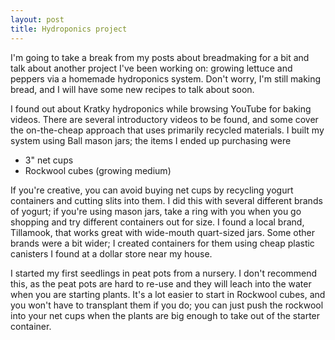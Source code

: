 ```yaml
---
layout: post
title: Hydroponics project
---
```


I'm going to take a break from my posts about breadmaking for a bit and talk about another project I've been working on: growing lettuce and peppers via a homemade hydroponics system. Don't worry, I'm still making bread, and I will have some new recipes to talk about soon.

I found out about Kratky hydroponics while browsing YouTube for baking videos. There are several introductory videos to be found, and some cover the on-the-cheap approach that uses primarily recycled materials. I built my system using Ball mason jars; the items I ended up purchasing were

+ 3" net cups
+ Rockwool cubes (growing medium)

If you're creative, you can avoid buying net cups by recycling yogurt containers and cutting slits into them. I did this with several different brands of yogurt; if you're using mason jars, take a ring with you when you go shopping and try different containers out for size. I found a local brand, Tillamook, that works great with wide-mouth quart-sized jars. Some other brands were a bit wider; I created containers for them using cheap plastic canisters I found at a dollar store near my house.

I started my first seedlings in peat pots from a nursery. I don't recommend this, as the peat pots are hard to re-use and they will leach into the water when you are starting plants. It's a lot easier to start in Rockwool cubes, and you won't have to transplant them if you do; you can just push the rockwool into your net cups when the plants are big enough to take out of the starter container. 
